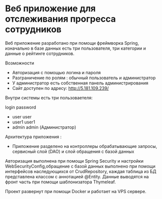 # Веб приложение для отслеживания прогресса сотрудников
Веб приложение разработано при помощи фреймворка Spring, изначально в базе данных есть три пользователя,
три категории и данные о рейтинге сотрудников.

Возможности
- Авторизация с помощью логина и пароля
- Разграничение по ролям : обычный пользователь и администратор
- У администратор есть собственная панель администрирования
- Сайт доступен по адресу: http://5.181.109.239/

Внутри системы есть три пользоваетеля:

login password
- user user
- user1 user1
- admin admin (Администратор)

Архитектура приложения :
- Приложение разделено на контроллеры обрабатывающие запросы, сервисный слой (DAO) 
и слой обращения с базой данных

Авторизация выполнена при помощи Spring Security и настройки WebSecurityConfig,обращение
с базой данных выполнено при помощи интерфейсов наследующихся от CrudRepository, 
каждая таблица из БД представлена классом с аннотацией @Entity. Данные выводятся на 
фронт часть при помощи шаблонизатора Thymeleaf. 

Проект развернут при помощи Docker и работает на VPS сервере.